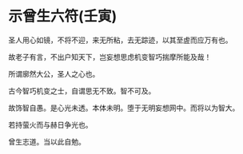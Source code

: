 # 示曾生六符(壬寅)

圣人用心如镜，不将不迎，来无所粘，去无踪迹，以其至虗而应万有也。

故老子有言，不出户知天下，岂妄想思虑机变智巧揣摩所能及哉！

所谓廓然大公，圣人之心也。

古今智巧机变之士，自谓思无不致。智不可及。

故饰智自愚。是心光未透。本体未明。堕于无明妄想网中。而将以为智大。

若持萤火而与赫日争光也。

曾生志道。当以此自勉。